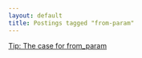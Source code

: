 ```yaml
---
layout: default
title: Postings tagged "from-param"
---
```

[Tip: The case for from_param](http:///2009/09/tip-the-case-for-from-param)<br />
